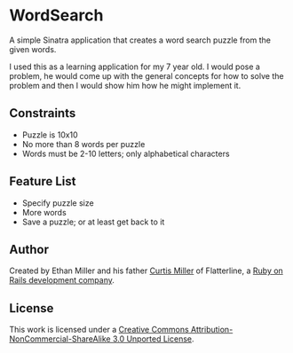 # WordSearch

A simple Sinatra application that creates a word search puzzle from the given words.

I used this as a learning application for my 7 year old. I would pose a problem, he would come up with the general concepts for how to solve the problem and then I would show him how he might implement it.

## Constraints

* Puzzle is 10x10
* No more than 8 words per puzzle
* Words must be 2-10 letters; only alphabetical characters

## Feature List

* Specify puzzle size
* More words
* Save a puzzle; or at least get back to it

## Author
Created by Ethan Miller and his father [Curtis Miller](http://millarian.com) of Flatterline, a
[Ruby on Rails development company](http://flatterline.com).

## License

This <span xmlns:dct="http://purl.org/dc/terms/" href="http://purl.org/dc/dcmitype/Text" rel="dct:type">work</span> is licensed under a
<a rel="license" href="http://creativecommons.org/licenses/by-nc-sa/3.0/">Creative Commons Attribution-NonCommercial-ShareAlike 3.0 Unported License</a>.
